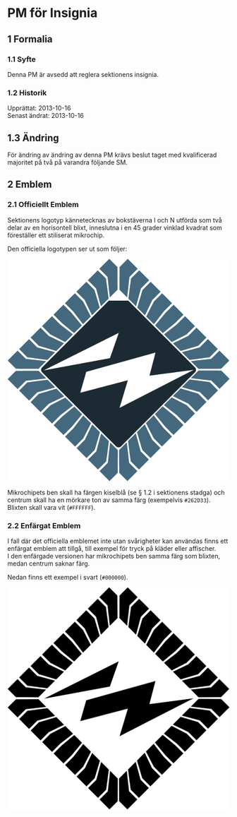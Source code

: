 # PM för Insignia

## 1 Formalia

### 1.1 Syfte

Denna PM är avsedd att reglera sektionens insignia.

### 1.2 Historik

Upprättat: 2013-10-16  
Senast ändrat: 2013-10-16

## 1.3 Ändring

För ändring av ändring av denna PM krävs beslut taget med kvalificerad majoritet på två på varandra följande SM.

## 2 Emblem

### 2.1 Officiellt Emblem

Sektionens logotyp kännetecknas av bokstäverna I och N utförda som två delar av en horisontell blixt, inneslutna i en 45 grader vinklad kvadrat som föreställer ett stiliserat mikrochip.

Den officiella logotypen ser ut som följer:

![Sektionens logotyp, i färg](./img/logo_in_600px.png)

Mikrochipets ben skall ha färgen kiselblå (se § 1.2 i sektionens stadga) och centrum skall ha en mörkare ton av samma färg (exempelvis `#262D33`).  
Blixten skall vara vit (`#FFFFFF`).

### 2.2 Enfärgat Emblem

I fall där det officiella emblemet inte utan svårigheter kan användas finns ett enfärgat emblem att tillgå, till exempel för tryck på kläder eller affischer.  
I den enfärgade versionen har mikrochipets ben samma färg som blixten, medan centrum saknar färg.

Nedan finns ett exempel i svart (`#000000`).

![Sektionens logotyp, monokrom, i svart](./img/logo_in_monokrom_svart.png)

